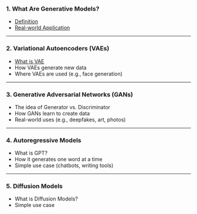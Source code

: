 ### **1. What Are Generative Models?**

* [Definition](https://github.com/yangshiteng/Data-Science-Learning-Path/blob/main/deep_learning/generative_model/definition.md)
* [Real-world Application](https://github.com/yangshiteng/Data-Science-Learning-Path/blob/main/deep_learning/generative_model/real_world_applicaiton.md)

---

### **2. Variational Autoencoders (VAEs)**

* [What is VAE]()
* How VAEs generate new data
* Where VAEs are used (e.g., face generation)

---

### **3. Generative Adversarial Networks (GANs)**

* The idea of Generator vs. Discriminator
* How GANs learn to create data
* Real-world uses (e.g., deepfakes, art, photos)

---

### **4. Autoregressive Models**

* What is GPT?
* How it generates one word at a time
* Simple use case (chatbots, writing tools)

---

### **5. Diffusion Models**

* What is Diffusion Models?
* Simple use case
